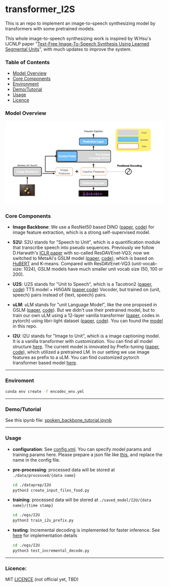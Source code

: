 # transformer_I2S

This is an repo to implement an image-to-speech synthesizing model by transformers with some pretrained models. 

This whole image-to-speech synthesizing work is inspired by W.Hsu's IJCNLP paper "[Text-Free Image-To-Speech Synthesis Using Learned Segmental Units](https://wnhsu.github.io/image-to-speech-demo/paper.pdf)", with much updates to improve the system.


### Table of Contents

* [Model Overview](#model-overview)
* [Core Components](#core-components)
* [Environment](#enviroment)
* [Demo/Tutorial](#demotutorial)
* [Usage](#usage)
* [Licence](#licence)


### Model Overview

![avatar](./doc/model_structure.png)


### Core Components

* **Image Backbone**: We use a ResNet50 based DINO ([paper](https://openaccess.thecvf.com/content/ICCV2021/papers/Caron_Emerging_Properties_in_Self-Supervised_Vision_Transformers_ICCV_2021_paper.pdf), [code](https://github.com/facebookresearch/dino)) for image feature extraction, which is a strong self-supervised model.

* **S2U**: S2U stands for "Speech to Unit", which is a quantification module that transcribe speech into pseudo sequences. Previously we follow D.Harwath's [ICLR paper](https://arxiv.org/pdf/1911.09602.pdf) with so-called ResDAVEnet-VQ3; now we switched to MetaAI's GSLM model ([paper](https://arxiv.org/pdf/2102.01192.pdf), [code](https://github.com/facebookresearch/fairseq/tree/main/examples/textless_nlp/gslm)), which is based on [HuBERT](https://arxiv.org/pdf/2106.07447.pdf) and K-means. Compared with ResDAVEnet-VQ3 (unit-vocab-size: 1024), GSLM models have much smaller unit vocab size (50, 100 or 200).

* **U2S**: U2S stands for "Unit to Speech", which is a Tacotron2 ([paper](https://arxiv.org/pdf/1712.05884.pdf), [code](https://github.com/NVIDIA/tacotron2)) TTS model + HifiGAN ([paper](https://arxiv.org/pdf/2010.05646.pdf),[code](https://github.com/jik876/hifi-gan)) Vocoder, but trained on {unit, speech} pairs instead of {text, speech} pairs.

* **uLM**: uLM stands for "unit Language Model", like the one proposed in GSLM ([paper](https://arxiv.org/pdf/2102.01192.pdf), [code](https://github.com/facebookresearch/fairseq/tree/main/examples/textless_nlp/gslm)). But we didn't use their pretrained model, but to train our own uLM using a 12-layer vanilla transformer ([paper](https://arxiv.org/pdf/1706.03762.pdf), codes in pytorch) using libri-light dataset ([paper](https://arxiv.org/pdf/1912.07875.pdf), [code](https://github.com/facebookresearch/libri-light)). You can found the [model](./saved_model/LM/Libri_Light_small_hubert_256/perplexity_6/perplexity_BEST_checkpoint_coco_1_cap_per_img_1_min_word_freq_gpu.pth.tar) in this repo.

* **I2U**: I2U stands for "Image to Unit", which is a image captioning model. It is a vanilla transformer with customization. You can find all model structure [here](./egs/I2U/models). The current model is innovated by Prefix-tuning ([paper](https://arxiv.org/pdf/2101.00190.pdf), [code](https://github.com/XiangLi1999/PrefixTuning)), which utilized a pretrained LM. In our setting we use image features as prefix to a uLM. You can find customized pytorch transformer based model [here](./egs/I2U/models/models_prompt.py).

---

### Enviroment

``` bash
conda env create -f encodec_env.yml
```

---

### Demo/Tutorial

See this ipynb file: [spoken_backbone_tutorial.ipynb](./egs/I2U/spoken_backbone_tutorial.ipynb)

---

### Usage

* **configuration**: See [config.yml](config.yml). You can specify model params and training params here. Please prepare a json file like [this](transformer_I2S/data/food_dataset_gtts_shuffle.json), and replace the name in the config file.

* **pre-processing**: 
    processed data will be stored at `./data/processed/{data name}`

    ``` bash
    cd ./dataprep/I2U
    python3 create_input_files_food.py
    ```

* **training**:
    processed data will be stored at `./saved_model/I2U/{data name}/{time stamp}`

    ``` bash
    cd ./egs/I2U
    python3 train_i2u_prefix.py
    ```

* **testing**:
    Incremental decoding is implemented for faster inference. See [here](./egs/I2U/models/incremental_decoder.py) for implementation details

    ``` bash
    cd ./egs/I2U
    python3 test_incremental_decode.py
    ```

---

### Licence:
MIT [LICENCE](LICENCE) (not official yet, TBD)